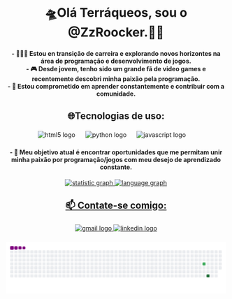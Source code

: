 <h1 align="center">🛸Olá Terráqueos, sou o @ZzRoocker.🖖🏽</h1>

###

<h4 align="center"> - 👨🏻‍💻 Estou en transição de carreira e explorando novos horizontes na área de programação e desenvolvimento de jogos.<br>
- 🎮 Desde jovem, tenho sido um grande fã de video games e recentemente descobri minha paixão pela programação.<br>
- 🌱 Estou comprometido em aprender constantemente e contribuir com a comunidade. </h4>

###
<h2 align="center"> 🌐Tecnologias de uso:</h2>

###

<div align="center">
  <img src="https://img.shields.io/badge/HTML5-E34F26?logo=html5&logoColor=white&style=for-the-badge" height="35" alt="html5 logo"  />
  <img width="15" />
  <img src="https://img.shields.io/badge/Python-3776AB?logo=python&logoColor=white&style=for-the-badge" height="35" alt="python logo"  />
  <img width="15" />
  <img src="https://img.shields.io/badge/JavaScript-F7DF1E?logo=javascript&logoColor=black&style=for-the-badge" height="35" alt="javascript logo"  />
  <img width="15" />
</div>

###

<h4 align="center"> - 🔭 Meu objetivo atual é encontrar oportunidades que me permitam unir minha paixão por programação/jogos com meu desejo de aprendizado constante. </h4>

<div align="center">
 <a href="https;//github.com/ZzRoocker">
  <img height="150" width="49%" src="https://github-readme-stats.vercel.app/api?username=ZRoocker&hide_title=false&hide_rank=false&show_icons=true&include_all_commits=true&count_private=true&disable_animations=false&theme=nightowl&locale=en&hide_border=false" alt="statistic graph"  />
  <img height="150" width="50%" src="https://github-readme-stats.vercel.app/api/top-langs?username=ZRoocker&locale=en&hide_title=false&layout=compact&card_width=320&langs_count=16&theme=nightowl&hide_border=false" alt="language graph"  />
</div>

###

<h2 align="center">📫 Contate-se comigo:</h2>

###

<div align="center">
  <a href="mailto:contato.igorgomesr@gmail.com" target="_blank">
    <img src="https://img.shields.io/static/v1?message=Gmail&logo=gmail&label=&color=D14836&logoColor=white&labelColor=&style=for-the-badge" height="40" alt="gmail logo"  />
  </a>
  <a href="https://br.linkedin.com/in/igorgomesrodrigues" target="_blank">
    <img src="https://img.shields.io/static/v1?message=LinkedIn&logo=linkedin&label=&color=0077B5&logoColor=white&labelColor=&style=for-the-badge" height="40" alt="linkedin logo"  />
  </a>
</div>

###

 ![snake gif](https://github.com/ZzRoocker/ZzRoocker/blob/output/github-contribution-grid-snake.gif)

</div>
